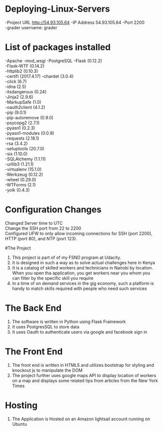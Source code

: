 # Deploying-Linux-Servers

-Project URL http://54.93.105.64
-IP Address 54.93.105.64 
-Port 2200  
-grader username: grader  

# List of packages installed
-Apache
-mod_wsgi
-PostgreSQL
-Flask (0.12.2)  
-Flask-WTF (0.14.2)  
-httplib2 (0.10.3)  
-certifi (2017.4.17)
-chardet (3.0.4)  
-click (6.7)  
-idna (2.5)  
-itsdangerous (0.24)  
-Jinja2 (2.9.6)  
-MarkupSafe (1.0)  
-oauth2client (4.1.2)  
-pip (9.0.1)  
-pip-autoremove (0.9.0)  
-psycopg2 (2.7.1)  
-pyasn1 (0.2.3)  
-pyasn1-modules (0.0.9)  
-requests (2.18.1)  
-rsa (3.4.2)  
-setuptools (20.7.0)  
-six (1.10.0)  
-SQLAlchemy (1.1.11)  
-urllib3 (1.21.1)  
-virtualenv (15.1.0)  
-Werkzeug (0.12.2)  
-wheel (0.29.0)  
-WTForms (2.1)  
-yolk (0.4.3)  

# Configuration Changes

Changed Server time to UTC  
Change the SSH port from 22 to 2200  
Configured UFW to only allow incoming connections for SSH (port 2200), HTTP (port 80), and NTP (port 123).  

#The Project

1) This project is part of of my FSND program at Udacity. 
2) It is designed in such a way as to solve actual challenges here in Kenya
3) It is a catalog of skilled workers and technicians in Nairobi by location. When you open tha application, you get 
    workers near you whom you can filter by the specific skill you require
4) In a time of on demand services in the gig economy, such a platform is handy to match skills required with people who need such services

# The Back End

1) The software is written in Python using Flask Framework
2) It uses PostgresSQL to store data
3) It uses Oauth to authenticate users via google and facebook sign in

# The Front End

1) The front end is written in HTML5 and utilizes bootstrap for styling and knockout js to manipulate the DOM
2) The project further uses google maps API to display location of workers on a map and displays some related tips from articles from the New York Times

# Hosting
1) The Application is Hosted on an Amazon lightsail account running on Ubuntu
